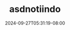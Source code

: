 --- 
title: "asdnotiindo"
description: "video bokeh asdnotiindo yandex   new"
date: 2024-09-27T05:31:19-08:00
file_code: "jp042u213rxq"
draft: false
cover: "d4eq4w62wuzf3ma5.jpg"
tags: ["asdnotiindo", "bokep-indo", "bokep-viral", "bokep-ig"]
length: 2980
fld_id: "1483165"
foldername: "Asd indo 1"
categories: ["Asd indo 1"]
views: 0
---